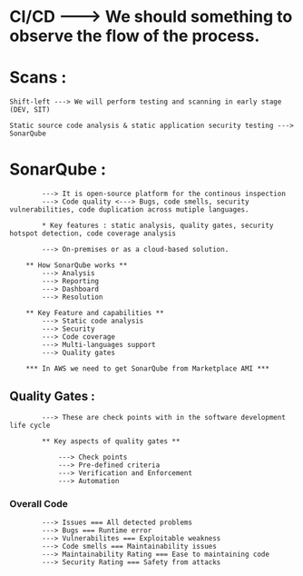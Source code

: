 # CI/CD ---> We should something to observe the flow of the process.

# Scans :
	Shift-left ---> We will perform testing and scanning in early stage (DEV, SIT)
	
	Static source code analysis & static application security testing ---> SonarQube
	
# SonarQube :
			
			---> It is open-source platform for the continous inspection
			---> Code quality <---> Bugs, code smells, security vulnerabilities, code duplication across mutiple languages.
			
			* Key features : static analysis, quality gates, security hotspot detection, code coverage analysis
			
			---> On-premises or as a cloud-based solution.
			
		** How SonarQube works **
			---> Analysis
			---> Reporting
			---> Dashboard
			---> Resolution
			
		** Key Feature and capabilities **
			---> Static code analysis
			---> Security
			---> Code coverage
			---> Multi-languages support
			---> Quality gates
			
		*** In AWS we need to get SonarQube from Marketplace AMI ***
			
## Quality Gates :
			
			---> These are check points with in the software development life cycle
			
			** Key aspects of quality gates **
			
				---> Check points
				---> Pre-defined criteria
				---> Verification and Enforcement
				---> Automation
				
### Overall Code
			
			---> Issues === All detected problems
			---> Bugs === Runtime error
			---> Vulnerabilites === Exploitable weakness
			---> Code smells === Maintainability issues
			---> Maintainability Rating === Ease to maintaining code
			---> Security Rating === Safety from attacks
			
		
			
			
		
		
			
			
			
	
	
	
